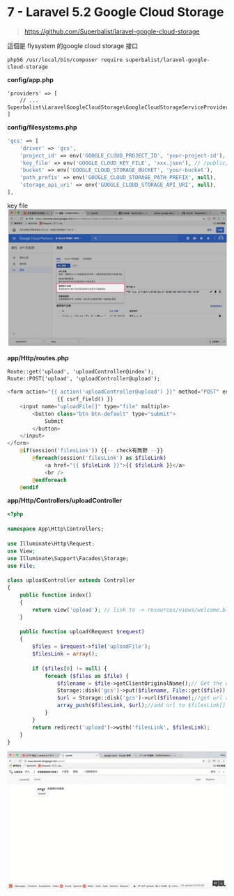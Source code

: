 # 7 - Laravel 5.2 Google Cloud Storage


> https://github.com/Superbalist/laravel-google-cloud-storage

這個是 flysystem 的google cloud storage 接口

```
php56 /usr/local/bin/composer require superbalist/laravel-google-cloud-storage
```
**config/app.php**


```
'providers' => [
    // ...
Superbalist\LaravelGoogleCloudStorage\GoogleCloudStorageServiceProvider::class,
]
```

**config/filesystems.php**

```php
'gcs' => [
    'driver' => 'gcs',
    'project_id' => env('GOOGLE_CLOUD_PROJECT_ID', 'your-project-id'),
    'key_file' => env('GOOGLE_CLOUD_KEY_FILE', 'xxx.json'), // /public/xxx.json
    'bucket' => env('GOOGLE_CLOUD_STORAGE_BUCKET', 'your-bucket'),
    'path_prefix' => env('GOOGLE_CLOUD_STORAGE_PATH_PREFIX', null),
    'storage_api_uri' => env('GOOGLE_CLOUD_STORAGE_API_URI', null), 
],
```

key file
![-w500](./media/15092886513286/15092889687685.png)


**app/Http/routes.php**

    
```
Route::get('upload', 'uploadController@index');
Route::POST('upload', 'uploadController@upload');
```


```php
<form action="{{ action('uploadController@upload') }}" method="POST" enctype="multipart/form-data">
                {{ csrf_field() }}
    <input name="uploadFile[]" type="file" multiple>
        <button class="btn btn-default" type="submit">
            Submit
        </button>
    </input>
</form>
    @if(session('filesLink')) {{-- check有無野 --}}
        @foreach(session('filesLink') as $fileLink)
            <a href="{{ $fileLink }}">{{ $fileLink }}</a>
            <br />
        @endforeach
    @endif
```

 **app/Http/Controllers/uploadController**
 
```php
<?php

namespace App\Http\Controllers;

use Illuminate\Http\Request;
use View;
use Illuminate\Support\Facades\Storage;
use File;

class uploadController extends Controller
{
    public function index()
    {
        return view('upload'); // link to -> resources/views/welcome.blade.php
    }

    public function upload(Request $request)
    {
        $files = $request->file('uploadFile');
        $filesLink = array();

        if ($files[0] != null) {
            foreach ($files as $file) {
                $filename = $file->getClientOriginalName();// Get the orginal filname
                Storage::disk('gcs')->put($filename, File::get($file));
                $url = Storage::disk('gcs')->url($filename);//get url after uploaded 
                array_push($filesLink, $url);//add url to $filesLink[]
            }
        }
        return redirect('upload')->with('filesLink', $filesLink);
    }
}

```

![](./media/15092886513286/15094455980688.gif)



